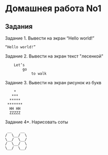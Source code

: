 # Домашнея работа No1

## Задания

Задание 1. Вывести на экран “Hello world!”

```
“Hello world!”
```

Задание 2. Вывести на экран текст "лесенкой"

```
    Let’s
        go
            to walk
```

Задание 3. Вывести на экран рисунок из букв

```
    *
   ***
  *****
 *******
  HH HH
  ZZZZZ
```

Задание 4*. Нарисовать соты

```
 __    __
/  \__/  \
\__/  \__/
/  \__/  \
\__/  \__/
```